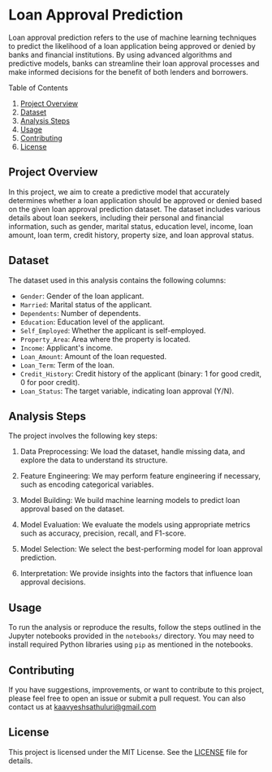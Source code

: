 # Loan Approval Prediction

Loan approval prediction refers to the use of machine learning techniques to predict the likelihood of a loan application being approved or denied by banks and financial institutions. By using advanced algorithms and predictive models, banks can streamline their loan approval processes and make informed decisions for the benefit of both lenders and borrowers.

Table of Contents
1. [Project Overview](#project-overview)
2. [Dataset](#dataset)
3. [Analysis Steps](#analysis-steps)
4. [Usage](#usage)
5. [Contributing](#contributing)
6. [License](#license)

## Project Overview

In this project, we aim to create a predictive model that accurately determines whether a loan application should be approved or denied based on the given loan approval prediction dataset. The dataset includes various details about loan seekers, including their personal and financial information, such as gender, marital status, education level, income, loan amount, loan term, credit history, property size, and loan approval status.

## Dataset

The dataset used in this analysis contains the following columns:

- `Gender`: Gender of the loan applicant.
- `Married`: Marital status of the applicant.
- `Dependents`: Number of dependents.
- `Education`: Education level of the applicant.
- `Self_Employed`: Whether the applicant is self-employed.
- `Property_Area`: Area where the property is located.
- `Income`: Applicant's income.
- `Loan_Amount`: Amount of the loan requested.
- `Loan_Term`: Term of the loan.
- `Credit_History`: Credit history of the applicant (binary: 1 for good credit, 0 for poor credit).
- `Loan_Status`: The target variable, indicating loan approval (Y/N).

## Analysis Steps

The project involves the following key steps:

1. Data Preprocessing: We load the dataset, handle missing data, and explore the data to understand its structure.

2. Feature Engineering: We may perform feature engineering if necessary, such as encoding categorical variables.

3. Model Building: We build machine learning models to predict loan approval based on the dataset.

4. Model Evaluation: We evaluate the models using appropriate metrics such as accuracy, precision, recall, and F1-score.

5. Model Selection: We select the best-performing model for loan approval prediction.

6. Interpretation: We provide insights into the factors that influence loan approval decisions.

## Usage

To run the analysis or reproduce the results, follow the steps outlined in the Jupyter notebooks provided in the `notebooks/` directory. You may need to install required Python libraries using `pip` as mentioned in the notebooks.

## Contributing

If you have suggestions, improvements, or want to contribute to this project, please feel free to open an issue or submit a pull request. You can also contact us at kaavyeshsathuluri@gmail.com

## License

This project is licensed under the MIT License. See the [LICENSE](LICENSE) file for details.


